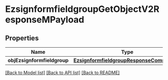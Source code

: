 # EzsignformfieldgroupGetObjectV2ResponseMPayload

## Properties
Name | Type | Description | Notes
------------ | ------------- | ------------- | -------------
**objEzsignformfieldgroup** | [**EzsignformfieldgroupResponseCompound***](EzsignformfieldgroupResponseCompound.md) |  | 

[[Back to Model list]](../README.md#documentation-for-models) [[Back to API list]](../README.md#documentation-for-api-endpoints) [[Back to README]](../README.md)


